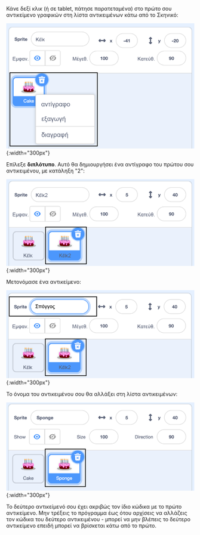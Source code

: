 Κάνε δεξί κλικ (ή σε tablet, πάτησε παρατεταμένα) στο πρώτο σου αντικείμενο γραφικών στη λίστα αντικειμένων κάτω από το Σκηνικό:

![Η λίστα αντικειμένων, με το πρώτο αντικείμενο να επισημαίνεται και ένα αναδυόμενο μενού που δείχνει τις επιλογές «διπλότυπο», «εξαγωγή» και «διαγραφή».](images/challenge1-right-click-sprite.png){:width="300px"}

Επίλεξε **διπλότυπο**. Αυτό θα δημιουργήσει ένα αντίγραφο του πρώτου σου αντικειμένου, με κατάληξη "2":

![Η λίστα αντικειμένων δείχνει το πρώτο αντικείμενο και το αντίγραφο του αντικείμενου.](images/challenge1-duplicate-sprite.png){:width="300px"}

Μετονόμασε ένα αντικείμενο:

![Το παράθυρο αντικείμενο, με το πεδίο "αντικείμενο" επισημασμένο.](images/challenge1-rename-sprite.png){:width="300px"}

Το όνομα του αντικειμένου σου θα αλλάξει στη λίστα αντικειμένων:

![Η λίστα αντικειμένων δείχνει το αντίγραφο του αντικειμένου με νέο όνομα.](images/challenge1-sprite-list.png){:width="300px"}

Το δεύτερο αντικείμενό σου έχει ακριβώς τον ίδιο κώδικα με το πρώτο αντικείμενο. Μην τρέξεις το πρόγραμμα έως ότου αρχίσεις να αλλάζεις τον κώδικα του δεύτερο αντικειμένου - μπορεί να μην βλέπεις το δεύτερο αντικείμενο επειδή μπορεί να βρίσκεται κάτω από το πρώτο.
